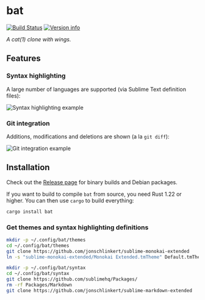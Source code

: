 # bat

[![Build Status](https://travis-ci.org/sharkdp/bat.svg?branch=master)](https://travis-ci.org/sharkdp/bat)
[![Version info](https://img.shields.io/crates/v/bat.svg)](https://crates.io/crates/bat)

*A cat(1) clone with wings.*

## Features

### Syntax highlighting

A large number of languages are supported (via Sublime Text definition files):

![Syntax highlighting example](https://imgur.com/rGsdnDe.png)

### Git integration

Additions, modifications and deletions are shown (a la `git diff`):

![Git integration example](https://i.imgur.com/2lSW4RE.png)

## Installation

Check out the [Release page](https://github.com/sharkdp/bat/releases) for binary builds and Debian packages.

If you want to build to compile `bat` from source, you need Rust 1.22 or higher.
You can then use `cargo` to build everything:

``` bash
cargo install bat
```

### Get themes and syntax highlighting definitions

``` bash
mkdir -p ~/.config/bat/themes
cd ~/.config/bat/themes
git clone https://github.com/jonschlinkert/sublime-monokai-extended
ln -s "sublime-monokai-extended/Monokai Extended.tmTheme" Default.tmTheme

mkdir -p ~/.config/bat/syntax
cd ~/.config/bat/syntax
git clone https://github.com/sublimehq/Packages/
rm -rf Packages/Markdown
git clone https://github.com/jonschlinkert/sublime-markdown-extended
```
